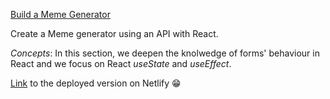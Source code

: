 [Build a Meme Generator](https://youtu.be/bMknfKXIFA8?t=16898)

Create a Meme generator using an API with React.

*Concepts*: In this section, we deepen the knolwedge of forms' behaviour in React and we focus on React *useState* and *useEffect*. 

[Link](https://5-buildmemegenerator.netlify.app) to the deployed version on Netlify 😁